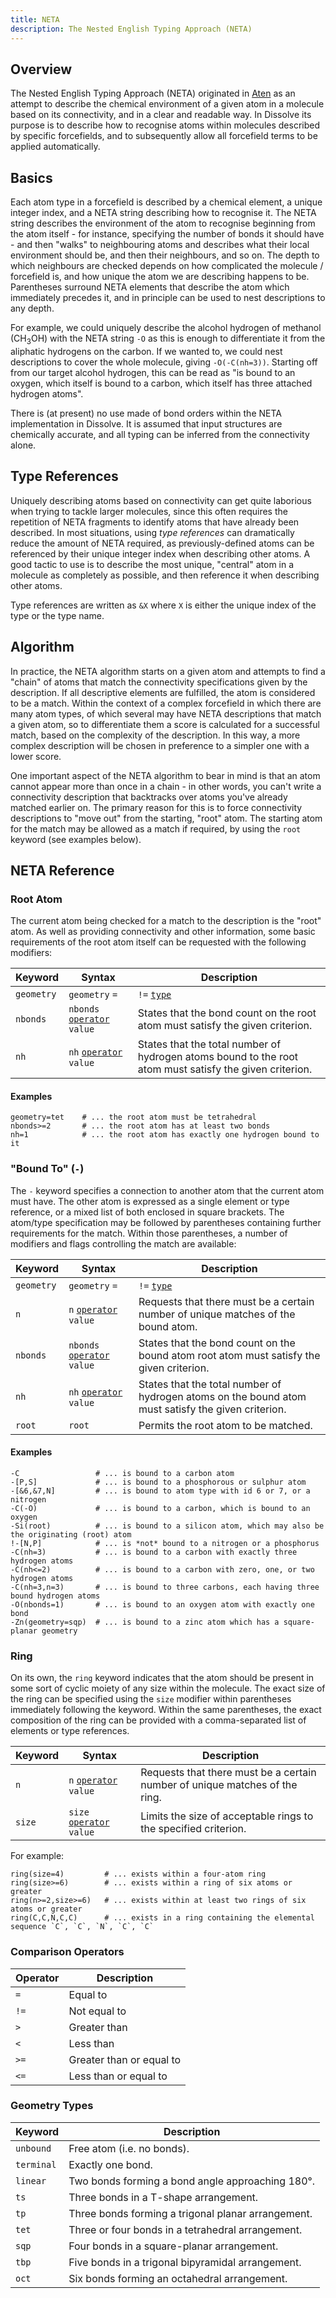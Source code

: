 ```yaml
---
title: NETA
description: The Nested English Typing Approach (NETA)
---
```


## Overview

The Nested English Typing Approach (NETA) originated in [Aten](https://www.projectaten.com/aten) as an attempt to describe the chemical environment of a given atom in a molecule based on its connectivity, and in a clear and readable way. In Dissolve its purpose is to describe how to recognise atoms within molecules described by specific forcefields, and to subsequently allow all forcefield terms to be applied automatically.

## Basics

Each atom type in a forcefield is described by a chemical element, a unique integer index, and a NETA string describing how to recognise it. The NETA string describes the environment of the atom to recognise beginning from the atom itself - for instance, specifying the number of bonds it should have - and then "walks" to neighbouring atoms and describes what their local environment should be, and then their neighbours, and so on. The depth to which neighbours are checked depends on how complicated the molecule / forcefield is, and how unique the atom we are describing happens to be. Parentheses surround NETA elements that describe the atom which immediately precedes it, and in principle can be used to nest descriptions to any depth.

For example, we could uniquely describe the alcohol hydrogen of methanol (CH<sub>3</sub>OH) with the NETA string `-O` as this is enough to differentiate it from the aliphatic hydrogens on the carbon. If we wanted to, we could nest descriptions to cover the whole molecule, giving `-O(-C(nh=3))`. Starting off from our target alcohol hydrogen, this can be read as "is bound to an oxygen, which itself is bound to a carbon, which itself has three attached hydrogen atoms".

There is (at present) no use made of bond orders within the NETA implementation in Dissolve.  It is assumed that input structures are chemically accurate, and all typing can be inferred from the connectivity alone.

## Type References

Uniquely describing atoms based on connectivity can get quite laborious when trying to tackle larger molecules, since this often requires the repetition of NETA fragments to identify atoms that have already been described. In most situations, using _type references_ can dramatically reduce the amount of NETA required, as previously-defined atoms can be referenced by their unique integer index when describing other atoms. A good tactic to use is to describe the most unique, "central" atom in a molecule as completely as possible, and then reference it when describing other atoms.

Type references are written as `&X` where `X` is either the unique index of the type or the type name.

## Algorithm

In practice, the NETA algorithm starts on a given atom and attempts to find a "chain" of atoms that match the connectivity specifications given by the description. If all descriptive elements are fulfilled, the atom is considered to be a match. Within the context of a complex forcefield in which there are many atom types, of which several may have NETA descriptions that match a given atom, so to differentiate them a score is calculated for a successful match, based on the complexity of the description. In this way, a more complex description will be chosen in preference to a simpler one with a lower score.

One important aspect of the NETA algorithm to bear in mind is that an atom cannot appear more than once in a chain - in other words, you can't write a connectivity description that backtracks over atoms you've already matched earlier on. The primary reason for this is to force connectivity descriptions to "move out" from the starting, "root" atom. The starting atom for the match may be allowed as a match if required, by using the `root` keyword (see examples below).

## NETA Reference

### Root Atom

The current atom being checked for a match to the description is the "root" atom. As well as providing connectivity and other information, some basic requirements of the root atom itself can be requested with the following modifiers:

|Keyword|Syntax|Description|
|:------|------|-----------|
|`geometry`|`geometry` `=`|`!=` [`type`](#geometry-types)|States that the root atom must (or must not) have the bond geometry specified.|
|`nbonds`|`nbonds` [`operator`](#comparison-operators) `value`|States that the bond count on the root atom must satisfy the given criterion.|
|`nh`|`nh` [`operator`](#comparison-operators) `value`|States that the total number of hydrogen atoms bound to the root atom must satisfy the given criterion.|

#### Examples

```
geometry=tet    # ... the root atom must be tetrahedral
nbonds>=2       # ... the root atom has at least two bonds
nh=1            # ... the root atom has exactly one hydrogen bound to it
```

### "Bound To" (`-`)

The `-` keyword specifies a connection to another atom that the current atom must have. The other atom is expressed as a single element or type reference, or a mixed list of both enclosed in square brackets. The atom/type specification may be followed by parentheses containing further requirements for the match. Within those parentheses, a number of modifiers and flags controlling the match are available:

|Keyword|Syntax|Description|
|:------|------|-----------|
|`geometry`|`geometry` `=`|`!=` [`type`](#geometry-types)|States that the bound atom must (or must not) have the bond geometry specified.|
|`n`|`n` [`operator`](#comparison-operators) `value`|Requests that there must be a certain number of unique matches of the bound atom.|
|`nbonds`|`nbonds` [`operator`](#comparison-operators) `value`|States that the bond count on the bound atom root atom must satisfy the given criterion.|
|`nh`|`nh` [`operator`](#comparison-operators) `value`|States that the total number of hydrogen atoms on the bound atom must satisfy the given criterion.|
|`root`|`root`|Permits the root atom to be matched.|

#### Examples

```
-C                 # ... is bound to a carbon atom
-[P,S]             # ... is bound to a phosphorous or sulphur atom
-[&6,&7,N]         # ... is bound to atom type with id 6 or 7, or a nitrogen
-C(-O)             # ... is bound to a carbon, which is bound to an oxygen
-Si(root)          # ... is bound to a silicon atom, which may also be the originating (root) atom
!-[N,P]            # ... is *not* bound to a nitrogen or a phosphorus
-C(nh=3)           # ... is bound to a carbon with exactly three hydrogen atoms
-C(nh<=2)          # ... is bound to a carbon with zero, one, or two hydrogen atoms
-C(nh=3,n=3)       # ... is bound to three carbons, each having three bound hydrogen atoms
-O(nbonds=1)       # ... is bound to an oxygen atom with exactly one bond
-Zn(geometry=sqp)  # ... is bound to a zinc atom which has a square-planar geometry
```

### Ring

On its own, the `ring` keyword indicates that the atom should be present in some sort of cyclic moiety of any size within the molecule. The exact size of the ring can be specified using the `size` modifier within parentheses immediately following the keyword. Within the same parentheses, the exact composition of the ring can be provided with a comma-separated list of elements or type references.

|Keyword|Syntax|Description|
|:------|------|-----------|
|`n`|`n` [`operator`](#comparison-operators) `value`|Requests that there must be a certain number of unique matches of the ring.|
|`size`|`size` [`operator`](#comparison-operators) `value`|Limits the size of acceptable rings to the specified criterion.|

For example:

```
ring(size=4)         # ... exists within a four-atom ring
ring(size>=6)        # ... exists within a ring of six atoms or greater
ring(n>=2,size>=6)   # ... exists within at least two rings of six atoms or greater
ring(C,C,N,C,C)      # ... exists in a ring containing the elemental sequence `C`, `C`, `N`, `C`, `C`
```

### Comparison Operators

|Operator|Description|
|:------|----------|
|`=`|Equal to|
|`!=`|Not equal to|
|`>`|Greater than|
|`<`|Less than|
|`>=`|Greater than or equal to|
|`<=`|Less than or equal to|

### Geometry Types

|Keyword|Description|
|:------|----------|
|`unbound`|Free atom (i.e. no bonds).|
|`terminal`|Exactly one bond.|
|`linear`|Two bonds forming a bond angle approaching 180&deg;.|
|`ts`|Three bonds in a T-shape arrangement.|
|`tp`|Three bonds forming a trigonal planar arrangement.|
|`tet`|Three or four bonds in a tetrahedral arrangement.|
|`sqp`|Four bonds in a square-planar arrangement.|
|`tbp`|Five bonds in a trigonal bipyramidal arrangement.|
|`oct`|Six bonds forming an octahedral arrangement.|

